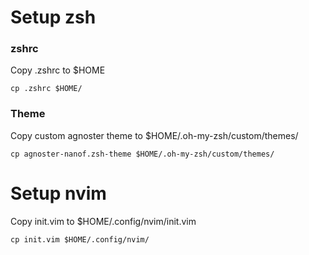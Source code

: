 # Setup zsh
### zshrc
Copy .zshrc to $HOME

    cp .zshrc $HOME/

### Theme
Copy custom agnoster theme to $HOME/.oh-my-zsh/custom/themes/

    cp agnoster-nanof.zsh-theme $HOME/.oh-my-zsh/custom/themes/


# Setup nvim
Copy init.vim to $HOME/.config/nvim/init.vim

    cp init.vim $HOME/.config/nvim/

